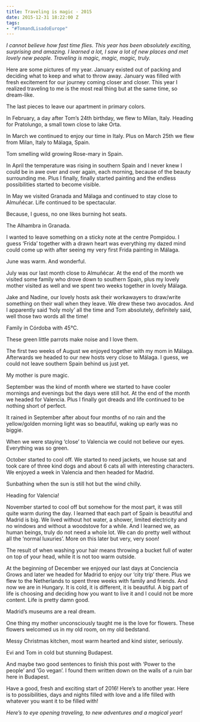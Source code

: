 ```yaml
---
title: Traveling is magic - 2015
date: 2015-12-31 18:22:00 Z
tags:
- "#TomandLisadoEurope"
---
```


*I cannot believe how fast time flies. This year has been absolutely exciting, surprising and amazing. I learned a lot, I saw a lot of new places and met lovely new people. Traveling is magic, magic, magic, truly.*
<!--more-->
Here are some pictures of my year. January existed out of packing and deciding what to keep and what to throw away. January was filled with fresh excitement for our journey coming closer and closer. This year I realized traveling to me is the most real thing but at the same time, so dream-like. 

The last pieces to leave our apartment in primary colors.

In February, a day after Tom’s 24th birthday, we flew to Milan, Italy. Heading for Pratolungo, a small town close to lake Orta. 

In March we continued to enjoy our time in Italy. Plus on March 25th we flew from Milan, Italy to Málaga, Spain. 

Tom smelling wild growing Rose-mary in Spain.

In April the temperature was rising in southern Spain and I never knew I could be in awe over and over again, each morning, because of the beauty surrounding me. Plus I finally, finally started painting and the endless possibilities started to become visible. 

In May we visited Granada and Málaga and continued to stay close to Almuñécar. Life continued to be spectacular.

Because, I guess, no one likes burning hot seats.

The Alhambra in Granada.

I wanted to leave something on a sticky note at the centre Pompidou. I guess ‘Frida’ together with a drawn heart was everything my dazed mind could come up with after seeing my very first Frida painting in Málaga.

June was warm. And wonderful.

July was our last month close to Almuñécar. At the end of the month we visited some family who drove down to southern Spain, plus my lovely mother visited as well and we spent two weeks together in lovely Málaga.

Jake and Nadine, our lovely hosts ask their workawayers to draw/write something on their wall when they leave. We drew these two avocados. And I apparently said ‘holy moly’ all the time and Tom absolutely, definitely said, well those two words all the time!

Family in Córdoba with 45°C.

These green little parrots make noise and I love them.

The first two weeks of August we enjoyed together with my mom in Málaga. Afterwards we headed to our new hosts very close to Málaga. I guess, we could not leave southern Spain behind us just yet.

My mother is pure magic.

September was the kind of month where we started to have cooler mornings and evenings but the days were still hot. At the end of the month we headed for Valencia. Plus I finally got dreads and life continued to be nothing short of perfect. 

It rained in September after about four months of no rain and the yellow/golden morning light was so beautiful, waking up early was no biggie.

When we were staying ‘close’ to Valencia we could not believe our eyes. Everything was so green. 

October started to cool off. We started to need jackets, we house sat and took care of three kind dogs and about 6 cats all with interesting characters. We enjoyed a week in Valencia and then headed for Madrid.

Sunbathing when the sun is still hot but the wind chilly.

Heading for Valencia!

November started to cool off but somehow for the most part, it was still quite warm during the day. I learned that each part of Spain is beautiful and Madrid is big. We lived without hot water, a shower, limited electricity and no windows and without a woodstove for a while. And I learned we, as human beings, truly do not need a whole lot. We can do pretty well without all the ‘normal luxuries’. More on this later but very, very soon!

The result of when washing your hair means throwing a bucket full of water on top of your head, while it is not too warm outside.

At the beginning of December we enjoyed our last days at Conciencia Grows and later we headed for Madrid to enjoy our ‘city trip’ there. Plus we flew to the Netherlands to spent three weeks with family and friends. And now we are in Hungary. It is cold, it is different, it is beautiful. A big part of life is choosing and deciding how you want to live it and I could not be more content. Life is pretty damn good. 

Madrid’s museums are a real dream.

One thing my mother unconsciously taught me is the love for flowers. These flowers welcomed us in my old room, on my old bedstand. 

Messy Christmas kitchen, most warm hearted and kind sister, seriously.

Evi and Tom in cold but stunning Budapest.

And maybe two good sentences to finish this post with ‘Power to the people’ and ‘Go vegan’. I found them written down on the walls of a ruin bar here in Budapest. 

Have a good, fresh and exciting start of 2016! Here’s to another year. Here is to possibilities, days and nights filled with love and a life filled with whatever you want it to be filled with!

*Here’s to eye opening traveling, to new adventures and a magical year!*

